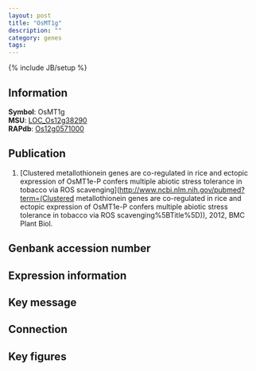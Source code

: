 ```yaml
---
layout: post
title: "OsMT1g"
description: ""
category: genes
tags: 
---
```

{% include JB/setup %}

## Information
__Symbol__: OsMT1g  
__MSU__: [LOC_Os12g38290](http://rice.plantbiology.msu.edu/cgi-bin/ORF_infopage.cgi?orf=LOC_Os12g38290)  
__RAPdb__: [Os12g0571000](http://rapdb.dna.affrc.go.jp/viewer/gbrowse_details/irgsp1?name=Os12g0571000)  

## Publication
1. [Clustered metallothionein genes are co-regulated in rice and ectopic expression of OsMT1e-P confers multiple abiotic stress tolerance in tobacco via ROS scavenging](http://www.ncbi.nlm.nih.gov/pubmed?term=(Clustered metallothionein genes are co-regulated in rice and ectopic expression of OsMT1e-P confers multiple abiotic stress tolerance in tobacco via ROS scavenging%5BTitle%5D)), 2012, BMC Plant Biol.

## Genbank accession number

## Expression information

## Key message

## Connection

## Key figures


